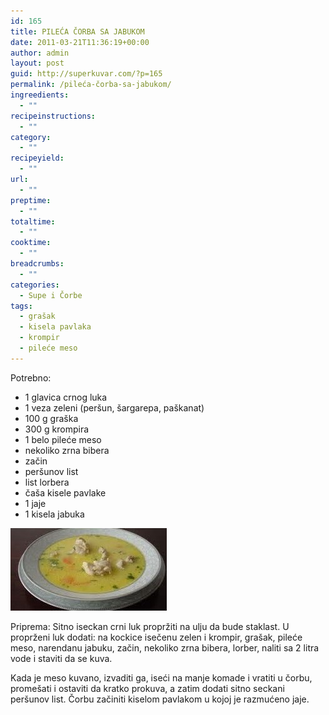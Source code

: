 ```yaml
---
id: 165
title: PILEĆA ČORBA SA JABUKOM
date: 2011-03-21T11:36:19+00:00
author: admin
layout: post
guid: http://superkuvar.com/?p=165
permalink: /pileća-čorba-sa-jabukom/
ingreedients:
  - ""
recipeinstructions:
  - ""
category:
  - ""
recipeyield:
  - ""
url:
  - ""
preptime:
  - ""
totaltime:
  - ""
cooktime:
  - ""
breadcrumbs:
  - ""
categories:
  - Supe i Čorbe
tags:
  - grašak
  - kisela pavlaka
  - krompir
  - pileće meso
---
```

Potrebno:

  * 1 glavica crnog luka
  * 1 veza zeleni (peršun, šargarepa, paškanat)
  * 100 g graška
  * 300 g krompira
  * 1 belo pileće meso
  * nekoliko zrna bibera
  * začin
  * peršunov list
  * list lorbera
  * čaša kisele pavlake
  * 1 jaje
  * 1 kisela jabuka

<img class="alignnone size-full wp-image-810" title="pilecacorbasajabukom" src="/wp-content/uploads/2011/03/pilecacorbasajabukom-e1306838193995.jpg" alt="" width="250" height="132" /> 

Priprema: Sitno iseckan crni luk propržiti na ulju da bude staklast. U proprženi luk dodati: na kockice isečenu zelen i krompir, grašak, pileće meso, narendanu jabuku, začin, nekoliko zrna bibera, lorber, naliti sa 2 litra vode i staviti da se kuva.

Kada je meso kuvano, izvaditi ga, iseći na manje komade i vratiti u čorbu, promešati i ostaviti da kratko prokuva, a zatim dodati sitno seckani peršunov list. Čorbu začiniti kiselom pavlakom u kojoj je razmućeno jaje.